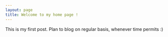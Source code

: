 ```yaml
---
layout: page
title: Welcome to my home page !
---
```

This is my first post. Plan to blog on regular basis, whenever time permits :)